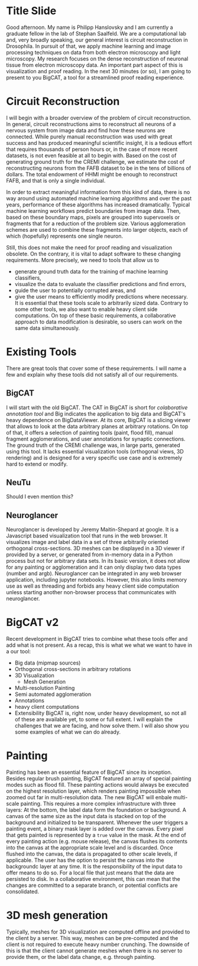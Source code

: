 # Title Slide
Good afternoon.  My name is Philipp Hanslovsky and I am currently a graduate fellow in the lab of Stephan Saalfeld.  We are a computational lab and, very broadly speaking, our general interest is circuit reconstruction in Drosophila.  In pursuit of that, we apply machine learning and image processing techniques on data from both electron microscopy  and light microscopy.  My research focuses on the dense reconstruction of neuronal tissue from electron microscopy data.  An important part aspect of this is visualization and proof reading.  In the next 30 minutes (or so), I am going to present to you BigCAT, a tool for a streamlined proof reading experience.


# Circuit Reconstruction
I will begin with a broader overview of the problem of circuit reconstruction.  In general, circuit reconstructions aims to reconstruct all neurons of a nervous system from image data and find how these neurons are connected.  While purely manual reconstruction was used with great success and has produced meaningful scientific insight, it is a tedious effort that requires thousands of person hours or, in the case of more recent datasets, is not even feasible at all to begin with.  Based on the cost of generating ground truth for the CREMI challenge, we estimate the cost of reconstructing neurons from the FAFB dataset to be in the tens of billions of dollars.  The total endowment of HHMI might be enough to reconstruct FAFB, and that is only a single individual.

In order to extract meaningful information from this kind of data, there is no way around using automated machine learning algorithms and over the past years, performance of these algorithms has increased dramatically.  Typical machine learning workflows predict boundaries from image data.  Then, based on these boundary maps, pixels are grouped into supervoxels or fragments that for a reduction of the problem size.  Various agglomeration schemes are used to combine these fragments into larger objects, each of which (hopefully) represents one single neuron.

Still, this does not make the need for proof reading and visualization obsolete.  On the contrary, it is vital to adapt software to these changing requirements.  More precisely, we need to tools that allow us to
 - generate ground truth data for the training of machine learning classifiers,
 - visualize the data to evaluate the classifier predictions and find errors,
 - guide the user to potentially corrupted areas, and
 - give the user means to efficiently modify predictions where necessary.
It is essential that these tools scale to arbitrarily sized data.  Contrary to some other tools, we also want to enable heavy client side computations.
On top of these basic requirements, a collaborative approach to data modification is desirable, so users can work on the same data simultaneously.

# Existing Tools
There are great tools that cover some of these requirements.  I will name a few and explain why these tools did not satisfy all of our requirements.

## BigCAT
I will start with the old BigCAT. The CAT in BigCAT is short for *colaborative annotation tool* and Big indicates the application to big data and BigCAT's heavy dependence on BigDataViewer. At its core, BigCAT is a slicing viewer that allows to look at the data arbitrary planes at arbitrary rotations.  On top of that, it offers a selection of painting tools (paint, flood fill), manual fragment agglomerations, and user annotations for synaptic connections.  The ground truth of the CREMI challenge was, in large parts, generated using this tool.  It lacks essential visualization tools (orthogonal views, 3D rendering) and is designed for a very specific use case and is extremely hard to extend or modify.

## NeuTu
Should I even mention this?

## Neuroglancer
Neuroglancer is developed by Jeremy Maitin-Shepard at google. It is a Javascript based visualization tool that runs in the web browser.  It visualizes image and label data in a set of three arbitrarily oriented orthogonal cross-sections.  3D meshes can be displayed in a 3D viewer if provided by a server, or generated from in-memory data in a Python process but not for arbitrary data sets.  In its basic version, it does not allow for any painting or agglomeration and it can only display two data types (number and argb).  Neuroglancer can be integrated in any web browser application, including jupyter notebooks.  However, this also limits memory use as well as threading and forbids any heavy client side computation unless starting another non-browser process that communicates with neuroglancer.

# BigCAT v2
Recent development in BigCAT tries to combine what these tools offer and add what is not present.  As a recap, this is what we what we want to have in a our tool:
 - Big data (mipmap sources)
 - Orthogonal cross-sections in arbitrary rotations
 - 3D Visualization
   - Mesh Generation
 - Multi-resolution Painting
 - Semi automated agglomeration
 - Annotations
 - heavy client computations
 - Extensibility
BigCAT is, right now, under heavy development, so not all of these are available yet, to some or full extent. I will explain the challenges that we are facing, and how solve them.  I will also show you some examples of what we can do already.

# Painting
Painting has been an essential feature of BigCAT since its inception.  Besides regular brush painting, BigCAT featured an array of special painting modes such as flood fill.  These painting actions would always be executed on the highest resolution layer, which renders painting impossible when zoomed out far in multi-resolution data.  The new BigCAT will enbale multi-scale painting.  This requires a more complex infrastructure with three layers:  At the bottom, the label data form the foundation or background.  A canvas of the same size as the input data is stacked on top of the background and initialized to be transparent.  Whenever the user triggers a painting event,  a binary mask layer is added over the canvas.  Every pixel that gets painted is represented by a `true` value in the mask.  At the end of every painting action (e.g. mouse release), the canvas flushes its contents into the canvas at the appropriate scale level and is discarded.  Once flushed into the canvas, the data is propagated to other scale levels, if applicable. The user has the option to persist the canvas into the backgroundc layer at any time.  It is the responsibility of the input data to offer means to do so.  For a local file that just means that the data are persisted to disk.  In a collaborative environment, this can mean that the changes are committed to a separate branch, or potential conflicts are consolidated.


# 3D mesh generation
Typically, meshes for 3D visualization are computed offline and provided to the client by a server.  This way, meshes can be pre-computed and the client is not required to execute heavy number crunching.  The downside of this is that the client cannot generate meshes when there is no server to provide them, or the label data change, e.g. through painting.

